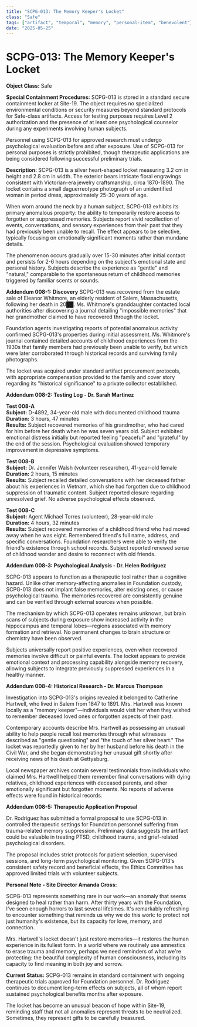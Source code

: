 ```yaml
---
title: "SCPG-013: The Memory Keeper's Locket"
class: "Safe"
tags: ["artifact", "temporal", "memory", "personal-item", "benevolent"]
date: "2025-05-25"
---
```


# SCPG-013: The Memory Keeper's Locket

**Object Class:** Safe

**Special Containment Procedures:** SCPG-013 is stored in a standard secure containment locker at Site-19. The object requires no specialized environmental conditions or security measures beyond standard protocols for Safe-class artifacts. Access for testing purposes requires Level 2 authorization and the presence of at least one psychological counselor during any experiments involving human subjects.

Personnel using SCPG-013 for approved research must undergo psychological evaluation before and after exposure. Use of SCPG-013 for personal purposes is strictly prohibited, though therapeutic applications are being considered following successful preliminary trials.

**Description:** SCPG-013 is a silver heart-shaped locket measuring 3.2 cm in height and 2.8 cm in width. The exterior bears intricate floral engravings consistent with Victorian-era jewelry craftsmanship, circa 1870-1890. The locket contains a small daguerreotype photograph of an unidentified woman in period dress, approximately 25-30 years of age.

When worn around the neck by a human subject, SCPG-013 exhibits its primary anomalous property: the ability to temporarily restore access to forgotten or suppressed memories. Subjects report vivid recollection of events, conversations, and sensory experiences from their past that they had previously been unable to recall. The effect appears to be selective, typically focusing on emotionally significant moments rather than mundane details.

The phenomenon occurs gradually over 15-30 minutes after initial contact and persists for 2-6 hours depending on the subject's emotional state and personal history. Subjects describe the experience as "gentle" and "natural," comparable to the spontaneous return of childhood memories triggered by familiar scents or sounds.

**Addendum 008-1: Discovery**
SCPG-013 was recovered from the estate sale of Eleanor Whitmore, an elderly resident of Salem, Massachusetts, following her death in 20██. Ms. Whitmore's granddaughter contacted local authorities after discovering a journal detailing "impossible memories" that her grandmother claimed to have recovered through the locket.

Foundation agents investigating reports of potential anomalous activity confirmed SCPG-013's properties during initial assessment. Ms. Whitmore's journal contained detailed accounts of childhood experiences from the 1930s that family members had previously been unable to verify, but which were later corroborated through historical records and surviving family photographs.

The locket was acquired under standard artifact procurement protocols, with appropriate compensation provided to the family and cover story regarding its "historical significance" to a private collector established.

**Addendum 008-2: Testing Log - Dr. Sarah Martinez**

**Test 008-A**  
**Subject:** D-4892, 34-year-old male with documented childhood trauma  
**Duration:** 3 hours, 47 minutes  
**Results:** Subject recovered memories of his grandmother, who had cared for him before her death when he was seven years old. Subject exhibited emotional distress initially but reported feeling "peaceful" and "grateful" by the end of the session. Psychological evaluation showed temporary improvement in depressive symptoms.

**Test 008-B**  
**Subject:** Dr. Jennifer Walsh (volunteer researcher), 41-year-old female  
**Duration:** 2 hours, 15 minutes  
**Results:** Subject recalled detailed conversations with her deceased father about his experiences in Vietnam, which she had forgotten due to childhood suppression of traumatic content. Subject reported closure regarding unresolved grief. No adverse psychological effects observed.

**Test 008-C**  
**Subject:** Agent Michael Torres (volunteer), 28-year-old male  
**Duration:** 4 hours, 32 minutes  
**Results:** Subject recovered memories of a childhood friend who had moved away when he was eight. Remembered friend's full name, address, and specific conversations. Foundation researchers were able to verify the friend's existence through school records. Subject reported renewed sense of childhood wonder and desire to reconnect with old friends.

**Addendum 008-3: Psychological Analysis - Dr. Helen Rodriguez**

SCPG-013 appears to function as a therapeutic tool rather than a cognitive hazard. Unlike other memory-affecting anomalies in Foundation custody, SCPG-013 does not implant false memories, alter existing ones, or cause psychological trauma. The memories recovered are consistently genuine and can be verified through external sources when possible.

The mechanism by which SCPG-013 operates remains unknown, but brain scans of subjects during exposure show increased activity in the hippocampus and temporal lobes—regions associated with memory formation and retrieval. No permanent changes to brain structure or chemistry have been observed.

Subjects universally report positive experiences, even when recovered memories involve difficult or painful events. The locket appears to provide emotional context and processing capability alongside memory recovery, allowing subjects to integrate previously suppressed experiences in a healthy manner.

**Addendum 008-4: Historical Research - Dr. Marcus Thompson**

Investigation into SCPG-013's origins revealed it belonged to Catherine Hartwell, who lived in Salem from 1847 to 1891. Mrs. Hartwell was known locally as a "memory keeper"—individuals would visit her when they wished to remember deceased loved ones or forgotten aspects of their past.

Contemporary accounts describe Mrs. Hartwell as possessing an unusual ability to help people recall lost memories through what witnesses described as "gentle questioning" and "the touch of her silver heart." The locket was reportedly given to her by her husband before his death in the Civil War, and she began demonstrating her unusual gift shortly after receiving news of his death at Gettysburg.

Local newspaper archives contain several testimonials from individuals who claimed Mrs. Hartwell helped them remember final conversations with dying relatives, childhood experiences with deceased parents, and other emotionally significant but forgotten moments. No reports of adverse effects were found in historical records.

**Addendum 008-5: Therapeutic Application Proposal**

Dr. Rodriguez has submitted a formal proposal to use SCPG-013 in controlled therapeutic settings for Foundation personnel suffering from trauma-related memory suppression. Preliminary data suggests the artifact could be valuable in treating PTSD, childhood trauma, and grief-related psychological disorders.

The proposal includes strict protocols for patient selection, supervised sessions, and long-term psychological monitoring. Given SCPG-013's consistent safety record and beneficial effects, the Ethics Committee has approved limited trials with volunteer subjects.

**Personal Note - Site Director Amanda Cross:**

SCPG-013 represents something rare in our work—an anomaly that seems designed to heal rather than harm. After thirty years with the Foundation, I've seen enough horrors to last several lifetimes. It's remarkably refreshing to encounter something that reminds us why we do this work: to protect not just humanity's existence, but its capacity for love, memory, and connection.

Mrs. Hartwell's locket doesn't just restore memories—it restores the human experience in its fullest form. In a world where we routinely use amnestics to erase trauma and memory, perhaps we need reminders of what we're protecting: the beautiful complexity of human consciousness, including its capacity to find meaning in both joy and sorrow.

**Current Status:** SCPG-013 remains in standard containment with ongoing therapeutic trials approved for Foundation personnel. Dr. Rodriguez continues to document long-term effects on subjects, all of whom report sustained psychological benefits months after exposure.

The locket has become an unusual beacon of hope within Site-19, reminding staff that not all anomalies represent threats to be neutralized. Sometimes, they represent gifts to be carefully treasured.
